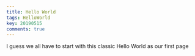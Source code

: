```yaml
---
title: Hello World
tags: HelloWorld
key: 20190515
comments: true
---
```


I guess we all have to start with this classic Hello World as our first page

